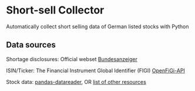 # Short-sell Collector

Automatically collect short selling data of German listed stocks with Python

## Data sources

Shortage disclosures: Official webset [Bundesanzeiger](https://www.bundesanzeiger.de/ebanzwww/wexsservlet?page.navid=to_nlp_start)

ISIN/Ticker: The Financial Instrument Global Identifier (FIGI) [OpenFiGi-API](https://www.openfigi.com/api)

Stock data: [pandas-datareader](https://github.com/pydata/pandas-datareader), OR [list of other resources](https://github.com/wilsonfreitas/awesome-quant#data-sources)
